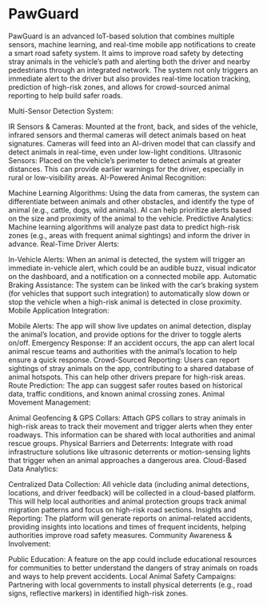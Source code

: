 # PawGuard
PawGuard is an advanced IoT-based solution that combines multiple sensors, machine learning, and real-time mobile app notifications to create a smart road safety system. It aims to improve road safety by detecting stray animals in the vehicle’s path and alerting both the driver and nearby pedestrians through an integrated network. The system not only triggers an immediate alert to the driver but also provides real-time location tracking, prediction of high-risk zones, and allows for crowd-sourced animal reporting to help build safer roads.

Multi-Sensor Detection System:

IR Sensors & Cameras: Mounted at the front, back, and sides of the vehicle, infrared sensors and thermal cameras will detect animals based on heat signatures. Cameras will feed into an AI-driven model that can classify and detect animals in real-time, even under low-light conditions.
Ultrasonic Sensors: Placed on the vehicle’s perimeter to detect animals at greater distances. This can provide earlier warnings for the driver, especially in rural or low-visibility areas.
AI-Powered Animal Recognition:

Machine Learning Algorithms: Using the data from cameras, the system can differentiate between animals and other obstacles, and identify the type of animal (e.g., cattle, dogs, wild animals). AI can help prioritize alerts based on the size and proximity of the animal to the vehicle.
Predictive Analytics: Machine learning algorithms will analyze past data to predict high-risk zones (e.g., areas with frequent animal sightings) and inform the driver in advance.
Real-Time Driver Alerts:

In-Vehicle Alerts: When an animal is detected, the system will trigger an immediate in-vehicle alert, which could be an audible buzz, visual indicator on the dashboard, and a notification on a connected mobile app.
Automatic Braking Assistance: The system can be linked with the car’s braking system (for vehicles that support such integration) to automatically slow down or stop the vehicle when a high-risk animal is detected in close proximity.
Mobile Application Integration:

Mobile Alerts: The app will show live updates on animal detection, display the animal’s location, and provide options for the driver to toggle alerts on/off.
Emergency Response: If an accident occurs, the app can alert local animal rescue teams and authorities with the animal’s location to help ensure a quick response.
Crowd-Sourced Reporting: Users can report sightings of stray animals on the app, contributing to a shared database of animal hotspots. This can help other drivers prepare for high-risk areas.
Route Prediction: The app can suggest safer routes based on historical data, traffic conditions, and known animal crossing zones.
Animal Movement Management:

Animal Geofencing & GPS Collars: Attach GPS collars to stray animals in high-risk areas to track their movement and trigger alerts when they enter roadways. This information can be shared with local authorities and animal rescue groups.
Physical Barriers and Deterrents: Integrate with road infrastructure solutions like ultrasonic deterrents or motion-sensing lights that trigger when an animal approaches a dangerous area.
Cloud-Based Data Analytics:

Centralized Data Collection: All vehicle data (including animal detections, locations, and driver feedback) will be collected in a cloud-based platform. This will help local authorities and animal protection groups track animal migration patterns and focus on high-risk road sections.
Insights and Reporting: The platform will generate reports on animal-related accidents, providing insights into locations and times of frequent incidents, helping authorities improve road safety measures.
Community Awareness & Involvement:

Public Education: A feature on the app could include educational resources for communities to better understand the dangers of stray animals on roads and ways to help prevent accidents.
Local Animal Safety Campaigns: Partnering with local governments to install physical deterrents (e.g., road signs, reflective markers) in identified high-risk zones.
